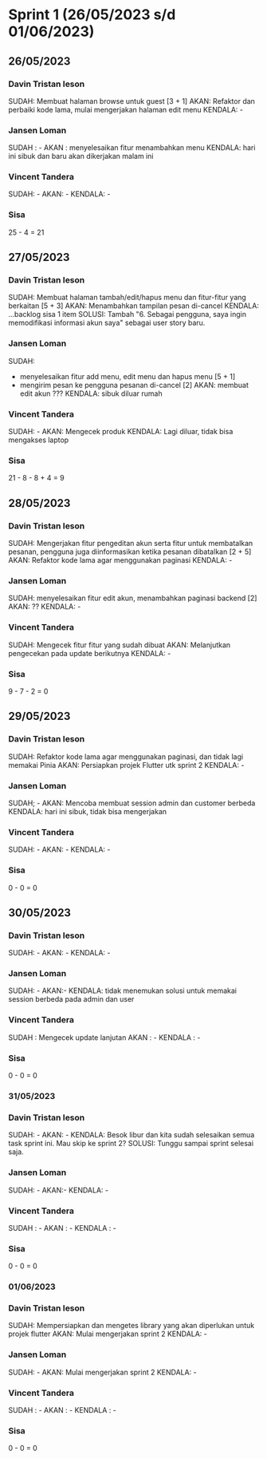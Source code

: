 # Sprint 1 (26/05/2023 s/d 01/06/2023)

## 26/05/2023

### Davin Tristan Ieson
SUDAH: Membuat halaman browse untuk guest [3 + 1]
AKAN: Refaktor dan perbaiki kode lama, mulai mengerjakan halaman edit menu
KENDALA: -

### Jansen Loman
SUDAH : -
AKAN : menyelesaikan fitur menambahkan menu
KENDALA: hari ini sibuk dan baru akan dikerjakan malam ini

### Vincent Tandera
SUDAH: -
AKAN: -
KENDALA: -

### Sisa
25 - 4 = 21

## 27/05/2023

### Davin Tristan Ieson
SUDAH: Membuat halaman tambah/edit/hapus menu dan fitur-fitur yang berkaitan [5 + 3]
AKAN: Menambahkan tampilan pesan di-cancel
KENDALA: ...backlog sisa 1 item
SOLUSI: Tambah "6. Sebagai pengguna, saya ingin memodifikasi informasi akun saya" sebagai user story baru.

### Jansen Loman
SUDAH:
- menyelesaikan fitur add menu, edit menu dan hapus menu [5 + 1]
- mengirim pesan ke pengguna pesanan di-cancel [2]
AKAN: membuat edit akun ???
KENDALA: sibuk diluar rumah

### Vincent Tandera
SUDAH: -
AKAN: Mengecek produk
KENDALA: Lagi diluar, tidak bisa mengakses laptop

### Sisa
21 - 8 - 8 + 4 = 9

## 28/05/2023

### Davin Tristan Ieson
SUDAH: Mengerjakan fitur pengeditan akun serta fitur untuk membatalkan pesanan, pengguna juga diinformasikan ketika pesanan dibatalkan [2 + 5]
AKAN: Refaktor kode lama agar menggunakan paginasi
KENDALA: -

### Jansen Loman
SUDAH: menyelesaikan fitur edit akun, menambahkan paginasi backend [2]
AKAN: ??
KENDALA: -

### Vincent Tandera
SUDAH: Mengecek fitur fitur yang sudah dibuat
AKAN: Melanjutkan pengecekan pada update berikutnya
KENDALA: -

### Sisa
9 - 7 - 2 = 0

## 29/05/2023

### Davin Tristan Ieson
SUDAH: Refaktor kode lama agar menggunakan paginasi, dan tidak lagi memakai Pinia
AKAN: Persiapkan projek Flutter utk sprint 2
KENDALA: -

### Jansen Loman
SUDAH; -
AKAN: Mencoba membuat session admin dan customer berbeda
KENDALA: hari ini sibuk, tidak bisa mengerjakan

### Vincent Tandera
SUDAH: -
AKAN: -
KENDALA: -

### Sisa
0 - 0 = 0

## 30/05/2023

### Davin Tristan Ieson
SUDAH: -
AKAN: -
KENDALA: -

### Jansen Loman
SUDAH: -
AKAN:-
KENDALA: tidak menemukan solusi untuk memakai session berbeda pada admin dan user

### Vincent Tandera
SUDAH : Mengecek update lanjutan
AKAN : -
KENDALA : -

### Sisa
0 - 0 = 0

### 31/05/2023

### Davin Tristan Ieson
SUDAH: -
AKAN: -
KENDALA: Besok libur dan kita sudah selesaikan semua task sprint ini. Mau skip ke sprint 2?
SOLUSI: Tunggu sampai sprint selesai saja.

### Jansen Loman
SUDAH: -
AKAN:-
KENDALA: -

### Vincent Tandera
SUDAH : -
AKAN : -
KENDALA : -

### Sisa
0 - 0 = 0

### 01/06/2023

### Davin Tristan Ieson
SUDAH: Mempersiapkan dan mengetes library yang akan diperlukan untuk projek flutter
AKAN: Mulai mengerjakan sprint 2
KENDALA: -

### Jansen Loman
SUDAH: -
AKAN: Mulai mengerjakan sprint 2
KENDALA: -

### Vincent Tandera
SUDAH : -
AKAN : -
KENDALA : -

### Sisa
0 - 0 = 0